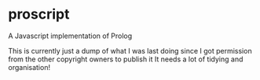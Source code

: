 # proscript
A Javascript implementation of Prolog

This is currently just a dump of what I was last doing since I got permission from the other copyright owners to publish it
It needs a lot of tidying and organisation!
